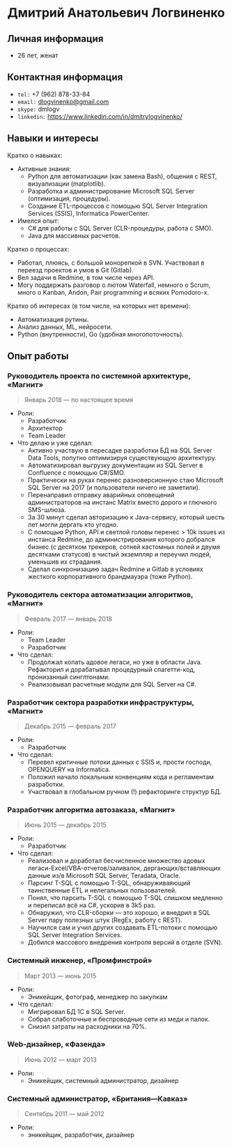 # Дмитрий Анатольевич Логвиненко

## Личная информация

- 26 лет, женат

## Контактная информация

- `tel:` +7 (962) 878-33-84 
- `email:` dlogvinenko@gmail.com
- `skype:` dmlogv
- `linkedin:` https://www.linkedin.com/in/dmitrylogvinenko/

## Навыки и интересы

Кратко о навыках:

- Активные знания:
    - Python для автоматизации (как замена Bash), общения с REST, визуализации (matplotlib).
    - Разработка и администрирование Microsoft SQL Server (оптимизация, процедуры).
    - Создание ETL-процессов с помощью SQL Server Integration Services (SSIS), Informatica  PowerCenter.
- Имелся опыт:
    - С# для работы с SQL Server (CLR-процедуры, работа с SMO).
    - Java для массивных расчетов.

Кратко о процессах:

- Работал, плюясь, с большой монорепкой в SVN. Участвовал в переезд проектов и умов в Git (Gitlab).
- Вел задачи в Redmine, в том числе через API.
- Могу поддержать разговор о лютом Waterfall, немного о Scrum, много о Kanban, Andon, Pair programming и всяких Pomodoro-х.

Кратко об интересах (в том числе, на которых нет времени):

- Автоматизация рутины.
- Анализ данных, ML, нейросети.
- Python (внутренности), Go (удобная многопоточность).


## Опыт работы

### Руководитель проекта по системной архитектуре, «Магнит»

> Январь 2018 — по настоящее время

- Роли:
    - Разработчик
    - Архитектор
    - Team Leader
- Что делаю и уже сделал:
    - Активно участвую в пересадке разработки БД на SQL Server Data Tools, попутно оптимизируя существующую архитектуру.
    - Автоматизировал выгрузку документации из SQL Server в Confluence с помощью C#/SMO.
    - Практически на руках перенес разноверсионную стаю Microsoft SQL Server на 2017 (и пользователи ничего не заметили).
    - Перенаправил отправку аварийных оповещений администраторов на инстанс Matrix вместо дорого и глючного SMS-шлюза.
    - За 30 минут сделал авторизацию к Java-сервису, который шесть лет могли дергать кто угодно.
    - С помощью Python, API и светлой головы перенес > 10k issues из инстанса Redmine, до администрирования которого добрался бизнес (с десятком трекеров, сотней кастомных полей и двумя десятками статусов) в чистый экземпляр и переучил людей, уменьшив их страдания.
    - Сделал синхронизацию задач Redmine и Gitlab в условиях жесткого корпоративного брандмауэра (тоже Python).


### Руководитель сектора автоматизации алгоритмов, «Магнит»

> Февраль 2017 — январь 2018

- Роли:
    - Team Leader
    - Разработчик 
- Что сделал:
    - Продолжал копать адовое легаси, но уже в области Java. Рефакторил и дорабатывал процедурный спагетти-код, пронизанный синглтонами.
    - Реализовывал расчетные модули для SQL Server на C#.


### Разработчик сектора разработки инфраструктуры, «Магнит»

> Декабрь 2015 — февраль 2017

- Роли:
    - Разработчик
- Что сделал:
    - Перевел критичные потоки данных с SSIS и, прости господи, OPENQUERY на Informatica.
    - Положил начало локальным конвенциям кода и регламентам разработки.
    - Участвовал в глобальном ручном (!) рефакторинге структур БД.


### Разработчик алгоритма автозаказа, «Магнит»

> Июнь 2015 — декабрь 2015

- Роли:
    - Разработчик
- Что сделал:
    - Реализовал и доработал бесчисленное множество адовых легаси-Excel/VBA-отчетов/заливалок, дергающих/вставляющих данные из/в Microsoft SQL Server, Teradata, Oracle.
    - Парсинг T-SQL с помощью T-SQL, обнаруживаяющий таинственные ETL и нелегальных пользователей.
    - Понял, что парсить T-SQL с помощью T-SQL слишком медленно и переписал всё на C#, ускорив в 3k5 раз.
    - Обнаружил, что CLR-сборки — это хорошо, и внедрил в SQL Server пару полезных штук (RegEx, работу с REST).
    - Научился сам и учил других создавать ETL-потоки с помощью SQL Server Integration Services.
    - Добился массового внедрения контроля версий в отделе (SVN).


### Системный инженер, «Промфинстрой»

> Март 2013 — июнь 2015

- Роли:
    - Эникейщик, фотограф, менеджер по закупкам
- Что сделал:
    - Мигрировал БД 1С в SQL Server.
    - Собрал слаботочные и беспроводные сети из меди и палок.
    - Снизил затраты на расходники на 70%.


### Web-дизайнер, «Фазенда»

> Июнь 2012 — март 2013

- Роли:
    - Эникейщик, системный администратор, дизайнер


### Системный администратор, «Британия—Кавказ»

> Сентябрь 2011 — май 2012

- Роли:
    - эникейщик, разработчик, дизайнер
